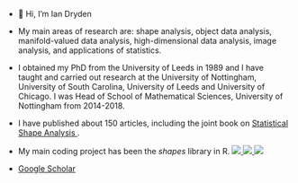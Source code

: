 - 👋 Hi, I’m Ian Dryden

- My main areas of research are: shape analysis, object data analysis, manifold-valued data analysis, high-dimensional data analysis, image analysis, and applications of statistics. 

- I obtained my PhD from the University of Leeds in 1989 and I have taught and carried out research at the University of Nottingham, University of South Carolina, University of Leeds and University of Chicago. I was Head of School of Mathematical Sciences, University of Nottingham from 2014-2018. 

- I have published about 150 articles, including the joint book on <A href=https://www.maths.nottingham.ac.uk/plp/pmzild/book/ > Statistical Shape Analysis </A>. 

- My main coding project has been the *shapes* library in R.   <a alt="CRAN version badge" href="https://cran.r-project.org/package=shapes"> <img src="https://img.shields.io/cran/v/shapes.svg"> </a> <a alt="CRAN RStudio mirror total downloads badge" href="https://cran.r-project.org/package=shapes">    <img src="https://cranlogs.r-pkg.org/badges/grand-total/shapes">
</a><a alt="CRAN RStudio mirror monthly downloads badge" href="https://cran.r-project.org/package=shapes"><img src="https://cranlogs.r-pkg.org/badges/shapes"></a>

- <A href="https://scholar.google.com/citations?user=uMJbHi8AAAAJ&hl=en" > Google Scholar </A> 


<!--- - 👋 Hi, I’m Ian Dryden
- 👀 I’m interested in Statistics
- 🌱 I’m currently learning Statistics
- 💞️ I’m looking to collaborate on Statistics
- 📫 How to reach me ian DOT dryden AT nottingham DOT ac DOT uk
iandryden/iandryden is a ✨ special ✨ repository because its `README.md` (this file) appears on your GitHub profile.
You can click the Preview link to take a look at your changes.
--->
